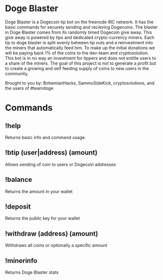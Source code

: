 Doge Blaster
============

Doge Blaster is a Dogecoin tip bot on the freenode IRC network. It has the basic commands for securely sending and recieving Dogecoins. The blaster in Doge Blaster comes from its randomly timed Dogecoin give away. This give away is powered by tips and dedicated crypto-currency miners. Each tip to doge blaster is split evenly between tip outs and a reinvestment into the miners that automatically feed him. To make up the initial donations we will be paying back 1% of the coins to the dev-team and cryptosolution. This bot is in no way an investment for tippers and does not entitle users to a share of the miners. The goal of this project is not to generate a profit but to create a growing and self feeding supply of coins to new users in the community.

Brought to you by: BohemianHacks, SammoSideKick, cryptosolutions, and the users of #teamdoge

Commands
=========

!help
-----
Returns basic info and command usage.

!btip (user|address) (amount)
-----------------------------
Allows sending of coin to users or Dogecoin addresses

!balance
--------
Returns the amount in your wallet

!deposit
--------
Returns the public key for your wallet

!withdraw (address) (amount)
---------
Withdraws all coins or optionally a specific amount

!minerinfo
----------
Returns Doge Blaster stats
